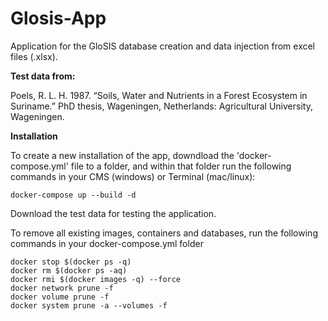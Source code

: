 # Glosis-App
Application for the GloSIS database creation and data injection from excel files (.xlsx).


**Test data from:**

Poels, R. L. H. 1987. “Soils, Water and Nutrients in a Forest Ecosystem in Suriname.” PhD thesis, Wageningen, Netherlands: Agricultural University, Wageningen.


**Installation**

To create a new installation of the app, downdload the 'docker-compose.yml' file to a folder, and within that folder run the following commands in your CMS (windows) or Terminal (mac/linux):

	docker-compose up --build -d

Download the test data for testing the application.

To remove all existing images, containers and databases, run the following commands in your docker-compose.yml folder

	docker stop $(docker ps -q)
	docker rm $(docker ps -aq)
	docker rmi $(docker images -q) --force
	docker network prune -f
	docker volume prune -f
	docker system prune -a --volumes -f


